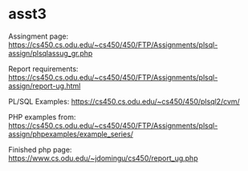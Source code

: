 # asst3
Assingment page: https://cs450.cs.odu.edu/~cs450/450/FTP/Assignments/plsql-assign/plsqlassug_gr.php

Report requirements: https://cs450.cs.odu.edu/~cs450/450/FTP/Assignments/plsql-assign/report-ug.html

PL/SQL Examples: https://cs450.cs.odu.edu/~cs450/450/plsql2/cvm/

PHP examples from: https://cs450.cs.odu.edu/~cs450/450/FTP/Assignments/plsql-assign/phpexamples/example_series/

Finished php page: https://www.cs.odu.edu/~jdomingu/cs450/report_ug.php

